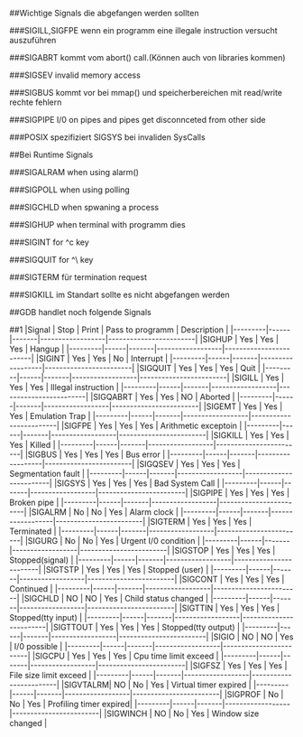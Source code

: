 ##Wichtige Signals die abgefangen werden sollten

###SIGILL,SIGFPE 
wenn ein programm eine illegale instruction versucht auszuführen

###SIGABRT 
kommt vom abort() call.(Können auch von libraries kommen)

###SIGSEV
invalid memory access

###SIGBUS
kommt vor bei mmap() und speicherbereichen mit read/write rechte fehlern

###SIGPIPE
I/0 on pipes and pipes get disconnceted from other side

###POSIX
spezifiziert SIGSYS bei invaliden SysCalls

##Bei Runtime Signals

###SIGALRAM
when using alarm()

###SIGPOLL
when using polling

###SIGCHLD
when spwaning a process

###SIGHUP
when terminal with programm dies

###SIGINT
for ^c key

###SIGQUIT
for ^\ key

###SIGTERM
für termination request

###SIGKILL
im Standart sollte es nicht abgefangen werden

##GDB handlet noch folgende Signals

##1
|Signal   | Stop | Print | Pass to programm | Description            |
|---------|------|-------|------------------|------------------------|
|SIGHUP   |  Yes |   Yes |              Yes |      Hangup            |
|---------|------|-------|------------------|------------------------|
|SIGINT   |  Yes |   Yes |              No  |   Interrupt            |
|---------|------|-------|------------------|------------------------|
|SIGQUIT  |  Yes |   Yes |              Yes |  Quit                  |
|---------|------|-------|------------------|------------------------|
|SIGILL   |  Yes |   Yes |              Yes | Illegal instruction    |
|---------|------|-------|------------------|------------------------|
|SIGQABRT |  Yes |   Yes |              NO  | Aborted                |
|---------|------|-------|------------------|------------------------|
|SIGEMT   |  Yes |   Yes |              Yes | Emulation Trap         |
|---------|------|-------|------------------|------------------------|
|SIGFPE   |  Yes |   Yes |              Yes | Arithmetic exceptoin   |
|---------|------|-------|------------------|------------------------|
|SIGKILL  |  Yes |   Yes |              Yes | Killed                 |
|---------|------|-------|------------------|------------------------|
|SIGBUS   |  Yes |   Yes |              Yes | Bus error              |
|---------|------|-------|------------------|------------------------|
|SIGQSEV  |  Yes |   Yes |              Yes | Segmentation fault     |
|---------|------|-------|------------------|------------------------|
|SIGSYS   |  Yes |   Yes |              Yes | Bad System Call        |
|---------|------|-------|------------------|------------------------|
|SIGPIPE  |  Yes |   Yes |              Yes | Broken pipe            |
|---------|------|-------|------------------|------------------------|
|SIGALRM  |  No  |   No  |              Yes | Alarm clock            |
|---------|------|-------|------------------|------------------------|
|SIGTERM  |  Yes |   Yes |              Yes | Terminated             |
|---------|------|-------|------------------|------------------------|
|SIGURG   |  No  |   No  |              Yes | Urgent I/0 condition   |
|---------|------|-------|------------------|------------------------|
|SIGSTOP  |  Yes |   Yes |              Yes | Stopped(signal)        |
|---------|------|-------|------------------|------------------------|
|SIGTSTP  |  Yes |   Yes |              Yes | Stopped (user)         |
|---------|------|-------|------------------|------------------------|
|SIGCONT  |  Yes |   Yes |              Yes | Continued              |
|---------|------|-------|------------------|------------------------|
|SIGCHLD  |  NO  |   NO  |              Yes | Child status changed   |
|---------|------|-------|------------------|------------------------|
|SIGTTIN  |  Yes |   Yes |              Yes | Stopped(tty input)     |
|---------|------|-------|------------------|------------------------|
|SIGTTOUT |  Yes |   Yes |              Yes | Stopped(tty output)    |
|---------|------|-------|------------------|------------------------|
|SIGIO    |  NO  |   NO  |              Yes | I/0 possible           |
|---------|------|-------|------------------|------------------------|
|SIGCPU   |  Yes |   Yes |              Yes | Cpu time limit exceed  |
|---------|------|-------|------------------|------------------------|
|SIGFSZ   |  Yes |   Yes |              Yes | File size limit exceed |
|---------|------|-------|------------------|------------------------|
|SIGVTALRM|  NO  |   No  |              Yes | Virtual timer expired  |
|---------|------|-------|------------------|------------------------|
|SIGPROF  |  No  |   No  |              Yes | Profiling timer expired|
|---------|------|-------|------------------|------------------------|
|SIGWINCH |  NO  |   No  |              Yes | Window size changed    |